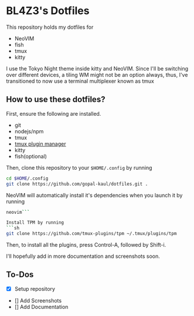 # BL4Z3's Dotfiles

This repository holds my dotfiles for

- NeoVIM
- fish
- tmux
- kitty

I use the Tokyo Night theme inside kitty and NeoVIM. Since I'll be switching over different devices, a tiling WM might not be an option always, thus, I've transitioned to now use a terminal multiplexer known as tmux

## How to use these dotfiles?

First, ensure the following are installed.

- git
- nodejs/npm
- tmux
- [tmux plugin manager](https://github.com/tmux-plugins/tpm)
- kitty
- fish(optional)

Then, clone this repository to your `$HOME/.config` by running

```sh
cd $HOME/.config
git clone https://github.com/gopal-kaul/dotfiles.git .
```

NeoVIM will automatically install it's dependencies when you launch it by running

````sh
neovim```

Install TPM by running
```sh
git clone https://github.com/tmux-plugins/tpm ~/.tmux/plugins/tpm
````

Then, to install all the plugins, press Control-A, followed by Shift-i.

I'll hopefully add in more documentation and screenshots soon.

## To-Dos

- [x] Setup repository
- [] Add Screenshots
- [] Add Documentation
